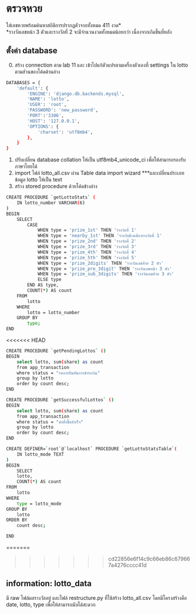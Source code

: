 # ตรวจหวย

ใส่เลขหวยพร้อมค้นหาสถิติการปรากฎตัวจากทั้งหมด 411 งวด*  
*รางวัลเลขหน้า 3 ตัวและรางวัลที่ 2 จะมีจำนวนงวดทั้งหมดน้อยกว่า เนื่องจากเกิดขึ้นที่หลัง

## ตั้งค่า database
0. สร้าง connection ตาม lab 11 และ เข้าไปแก้ตัวแปรตามเครื่องตัวเองที่ settings ใน lotto ตามส่วนของโค้ดด้านล่าง
```bash
DATABASES = {
    'default': {
        'ENGINE': 'django.db.backends.mysql',
        'NAME': 'lotto',
        'USER': 'root',
        'PASSWORD': 'new_password',
        'PORT':'3306',
        'HOST': '127.0.0.1',
        'OPTIONS': {
            'charset': 'utf8mb4',
        },
    }
}
```
1. ปรับเปลี่ยน database collation ให้เป็น utf8mb4_unicode_ci เพื่อให้สามารถรองรับภาษาไทยได้
2. import ไฟล์ lotto_all.csv ผ่าน Table data import wizard ***และเปลี่ยนประเภทข้อมูล lotto ให้เป็น text
3. สร้าง stored procedure ด้วยโค้ดข้างล่าง

```bash
CREATE PROCEDURE `getLottoStats` (
	IN lotto_number VARCHAR(6)
)
BEGIN
	SELECT 
		CASE
            WHEN type = 'prize_1st' THEN 'รางวัลที่ 1'
            WHEN type = 'nearby_1st' THEN 'รางวัลข้างเคียงรางวัลที่ 1'
			WHEN type = 'prize_2nd' THEN 'รางวัลที่ 2'
			WHEN type = 'prize_3rd' THEN 'รางวัลที่ 3'
			WHEN type = 'prize_4th' THEN 'รางวัลที่ 4'
			WHEN type = 'prize_5th' THEN 'รางวัลที่ 5'
            WHEN type = 'prize_2digits' THEN 'รางวัลเลขท้าย 2 ตัว'
            WHEN type = 'prize_pre_3digit' THEN 'รางวัลเลขหน้า 3 ตัว'
			WHEN type = 'prize_sub_3digits' THEN 'รางวัลเลขท้าย 3 ตัว'
			ELSE type
        END AS type, 
		COUNT(*) AS count
	FROM 
		lotto
	WHERE 
		lotto = lotto_number
	GROUP BY 
		type;
END
```
<<<<<<< HEAD
```bash
CREATE PROCEDURE `getPendingLottos` ()
BEGIN
	select lotto, sum(share) as count 
    from app_transaction
    where status = "รอการยืนยันการชำระเงิน"
    group by lotto
    order by count desc;
END
```
```bash
CREATE PROCEDURE `getSuccessfulLottos` ()
BEGIN
	select lotto, sum(share) as count 
    from app_transaction
    where status = "คำสั่งซื้อสำเร็จ"
    group by lotto
    order by count desc;
END
```
```bash
CREATE DEFINER=`root`@`localhost` PROCEDURE `getLottoStatsTable`(
	IN lotto_mode TEXT
)
BEGIN
    SELECT 
    lotto, 
    COUNT(*) AS count
FROM 
    lotto
WHERE 
    type = lotto_mode
GROUP BY 
    lotto
ORDER BY 
    count desc;

END
```
=======
>>>>>>> cd22856e6f14c9c66eb86c679667a4276cccc41d

## information: lotto_data
มี raw ไฟล์ผลรางวัลอยู่ และไฟล์ restructure.py ที่ใช้สร้าง lotto_all.csv โดยมีโครงสร้างคือ date, lotto, type เพื่อให้สามารถนับได้สะดวก
